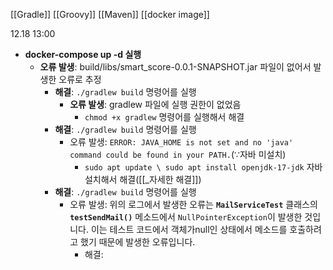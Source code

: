 [[Gradle]]
[[Groovy]]
[[Maven]]
[[docker image]]


12.18 13:00
- **docker-compose up -d 실행**
	- **오류 발생**: build/libs/smart_score-0.0.1-SNAPSHOT.jar 파일이 없어서 발생한 오류로 추정
		- **해결**: ```./gradlew build``` 명령어를 실행
			- **오류 발생**: gradlew 파일에 실행 권한이 없었음
				- ```chmod +x gradlew``` 명령어를 실행해서 해결
		- **해결**: ```./gradlew build``` 명령어를 실행 
			- 오류 발생: ```ERROR: JAVA_HOME is not set and no 'java' command could be found in your PATH.```($\because$자바 미설치)
				- ```sudo apt update \ sudo apt install openjdk-17-jdk``` 자바 설치해서 해결([[_자세한 해결]])
		- **해결**: ```./gradlew build``` 명령어를 실행
			- 오류 발생: 위의 로그에서 발생한 오류는 **`MailServiceTest`** 클래스의 **`testSendMail()`** 메소드에서 `NullPointerException`이 발생한 것입니다. 이는 테스트 코드에서 객체가null인 상태에서 메소드를 호출하려고 했기 때문에 발생한 오류입니다.
				- 해결: